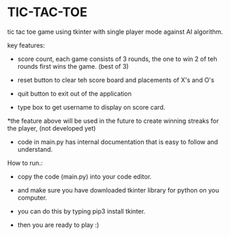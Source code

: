 # TIC-TAC-TOE
tic tac toe game using tkinter with single player mode against AI algorithm.

key features:

- score count, each game consists of 3 rounds, the one to win 2 of teh rounds first wins the game. (best of 3)

- reset button to clear teh score board and placements of X's and O's

- quit button to exit out of the application

- type box to get username to display on score card.

*the feature above will be used in the future to create winning streaks for the player, (not developed yet)

- code in main.py has internal documentation that is easy to follow and understand.


How to run.:

- copy the code (main.py) into your code editor.

- and make sure you have downloaded tkinter library for python on you computer.

- you can do this by typing pip3 install tkinter.

- then you are ready to play :)
